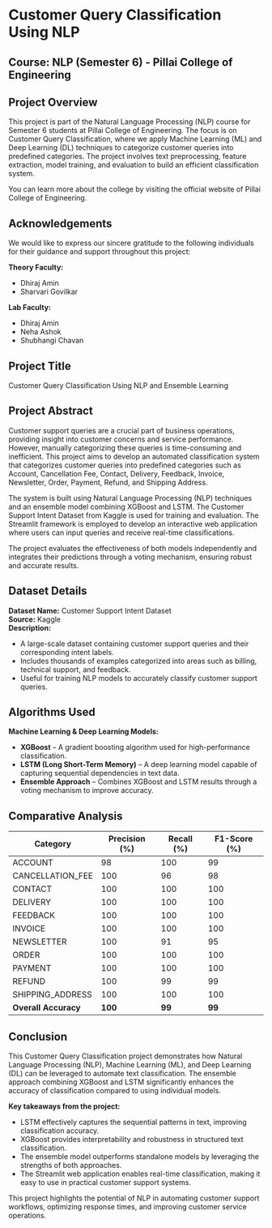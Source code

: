 # Customer Query Classification Using NLP

## Course: NLP (Semester 6) - Pillai College of Engineering

## Project Overview
This project is part of the Natural Language Processing (NLP) course for Semester 6 students at Pillai College of Engineering. The focus is on Customer Query Classification, where we apply Machine Learning (ML) and Deep Learning (DL) techniques to categorize customer queries into predefined categories. The project involves text preprocessing, feature extraction, model training, and evaluation to build an efficient classification system.

You can learn more about the college by visiting the official website of Pillai College of Engineering.

## Acknowledgements
We would like to express our sincere gratitude to the following individuals for their guidance and support throughout this project:

**Theory Faculty:**
- Dhiraj Amin
- Sharvari Govilkar

**Lab Faculty:**
- Dhiraj Amin
- Neha Ashok
- Shubhangi Chavan

## Project Title
Customer Query Classification Using NLP and Ensemble Learning

## Project Abstract
Customer support queries are a crucial part of business operations, providing insight into customer concerns and service performance. However, manually categorizing these queries is time-consuming and inefficient. This project aims to develop an automated classification system that categorizes customer queries into predefined categories such as Account, Cancellation Fee, Contact, Delivery, Feedback, Invoice, Newsletter, Order, Payment, Refund, and Shipping Address.

The system is built using Natural Language Processing (NLP) techniques and an ensemble model combining XGBoost and LSTM. The Customer Support Intent Dataset from Kaggle is used for training and evaluation. The Streamlit framework is employed to develop an interactive web application where users can input queries and receive real-time classifications.

The project evaluates the effectiveness of both models independently and integrates their predictions through a voting mechanism, ensuring robust and accurate results.

## Dataset Details
**Dataset Name:** Customer Support Intent Dataset  
**Source:** Kaggle  
**Description:**
- A large-scale dataset containing customer support queries and their corresponding intent labels.
- Includes thousands of examples categorized into areas such as billing, technical support, and feedback.
- Useful for training NLP models to accurately classify customer support queries.

## Algorithms Used
**Machine Learning & Deep Learning Models:**
- **XGBoost** – A gradient boosting algorithm used for high-performance classification.
- **LSTM (Long Short-Term Memory)** – A deep learning model capable of capturing sequential dependencies in text data.
- **Ensemble Approach** – Combines XGBoost and LSTM results through a voting mechanism to improve accuracy.

## Comparative Analysis
| Category              | Precision (%) | Recall (%) | F1-Score (%) |
|----------------------|---------------|------------|--------------|
| ACCOUNT              | 98            | 100        | 99           |
| CANCELLATION_FEE     | 100           | 96         | 98           |
| CONTACT              | 100           | 100        | 100          |
| DELIVERY             | 100           | 100        | 100          |
| FEEDBACK             | 100           | 100        | 100          |
| INVOICE              | 100           | 100        | 100          |
| NEWSLETTER           | 100           | 91         | 95           |
| ORDER                | 100           | 100        | 100          |
| PAYMENT              | 100           | 100        | 100          |
| REFUND               | 100           | 99         | 99           |
| SHIPPING_ADDRESS     | 100           | 100        | 100          |
| **Overall Accuracy**  | **100**       | **99**     | **99**       |

## Conclusion
This Customer Query Classification project demonstrates how Natural Language Processing (NLP), Machine Learning (ML), and Deep Learning (DL) can be leveraged to automate text classification. The ensemble approach combining XGBoost and LSTM significantly enhances the accuracy of classification compared to using individual models.

**Key takeaways from the project:**
- LSTM effectively captures the sequential patterns in text, improving classification accuracy.
- XGBoost provides interpretability and robustness in structured text classification.
- The ensemble model outperforms standalone models by leveraging the strengths of both approaches.
- The Streamlit web application enables real-time classification, making it easy to use in practical customer support systems.

This project highlights the potential of NLP in automating customer support workflows, optimizing response times, and improving customer service operations.
